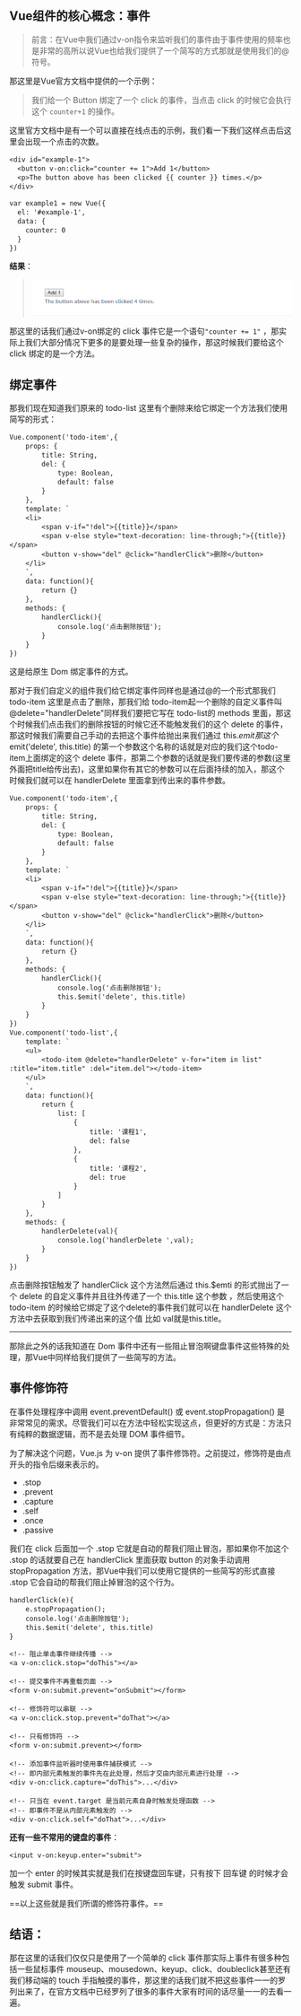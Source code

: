 ## Vue组件的核心概念：事件

> 前言：在Vue中我们通过v-on指令来监听我们的事件由于事件使用的频率也是非常的高所以说Vue也给我们提供了一个简写的方式那就是使用我们的@符号。

那这里是Vue官方文档中提供的一个示例：

> 我们给一个 Button 绑定了一个 click 的事件，当点击 click 的时候它会执行这个 `counter+1` 的操作。

这里官方文档中是有一个可以直接在线点击的示例，我们看一下我们这样点击后这里会出现一个点击的次数。
```
<div id="example-1">
  <button v-on:click="counter += 1">Add 1</button>
  <p>The button above has been clicked {{ counter }} times.</p>
</div>
```

```
var example1 = new Vue({
  el: '#example-1',
  data: {
    counter: 0
  }
})
```
 **结果**：
> ![image](https://raw.githubusercontent.com/zhangh-design/vue-examples/master/03%20Vue%E7%BB%84%E4%BB%B6%E7%9A%84%E6%A0%B8%E5%BF%83%E6%A6%82%E5%BF%B5%EF%BC%9A%E4%BA%8B%E4%BB%B6/1.png)


那这里的话我们通过v-on绑定的 click 事件它是一个语句`"counter += 1"` ，那实际上我们大部分情况下更多的是要处理一些复杂的操作，那这时候我们要给这个 click 绑定的是一个方法。

## 绑定事件

那我们现在知道我们原来的 todo-list 这里有个删除来给它绑定一个方法我们使用简写的形式：

```
Vue.component('todo-item',{
	props: {
		title: String,
		del: {
			type: Boolean,
			default: false
		}
	},
	template: `
	<li>
		<span v-if="!del">{{title}}</span>
		<span v-else style="text-decoration: line-through;">{{title}}</span>
		<button v-show="del" @click="handlerClick">删除</button>
	</li>
	`,
	data: function(){
		return {}
	},
	methods: {
		handlerClick(){
			console.log('点击删除按钮');
		}
	}
})
```
这是给原生 Dom 绑定事件的方式。

那对于我们自定义的组件我们给它绑定事件同样也是通过@的一个形式那我们 todo-item 这里是点击了删除，那我们给 todo-item起一个删除的自定义事件叫 @delete="handlerDelete"同样我们要把它写在 todo-list的 methods 里面，那这个时候我们点击我们的删除按钮的时候它还不能触发我们的这个 delete 的事件，那这时候我们需要自己手动的去把这个事件给抛出来我们通过 this.$emit 那这个$emit('delete', this.title) 的第一个参数这个名称的话就是对应的我们这个todo-item上面绑定的这个 delete 事件，那第二个参数的话就是我们要传递的参数(这里外面把title给传出去)，这里如果你有其它的参数可以在后面持续的加入，那这个时候我们就可以在 handlerDelete 里面拿到传出来的事件参数。

```
Vue.component('todo-item',{
	props: {
		title: String,
		del: {
			type: Boolean,
			default: false
		}
	},
	template: `
	<li>
		<span v-if="!del">{{title}}</span>
		<span v-else style="text-decoration: line-through;">{{title}}</span>
		<button v-show="del" @click="handlerClick">删除</button>
	</li>
	`,
	data: function(){
		return {}
	},
	methods: {
		handlerClick(){
			console.log('点击删除按钮');
			this.$emit('delete', this.title)
		}
	}
})
Vue.component('todo-list',{
	template: `
	<ul>
		<todo-item @delete="handlerDelete" v-for="item in list" :title="item.title" :del="item.del"></todo-item>
	</ul>
	`,
	data: function(){
		return {
			list: [
				{
					title: '课程1',
					del: false
				},
				{
					title: '课程2',
					del: true
				}
			]
		}
	},
	methods: {
		handlerDelete(val){
			console.log('handlerDelete ',val);
		}
	}
})
```
点击删除按钮触发了 handlerClick 这个方法然后通过 this.$emti 的形式抛出了一个 delete 的自定义事件并且往外传递了一个 this.title 这个参数
，然后使用这个 todo-item 的时候给它绑定了这个delete的事件我们就可以在 handlerDelete 这个方法中去获取到我们传递出来的这个值 比如 val就是this.title。

---
那除此之外的话我知道在 Dom 事件中还有一些阻止冒泡啊键盘事件这些特殊的处理，那Vue中同样给我们提供了一些简写的方法。

## 事件修饰符

在事件处理程序中调用 event.preventDefault() 或 event.stopPropagation() 是非常常见的需求。尽管我们可以在方法中轻松实现这点，但更好的方式是：方法只有纯粹的数据逻辑，而不是去处理 DOM 事件细节。

为了解决这个问题，Vue.js 为 v-on 提供了事件修饰符。之前提过，修饰符是由点开头的指令后缀来表示的。

- .stop
- .prevent
- .capture
- .self
- .once
- .passive

我们在 click 后面加一个 .stop 它就是自动的帮我们阻止冒泡，那如果你不加这个 .stop 的话就要自己在 handlerClick 里面获取 button 的对象手动调用 stopPropagation 方法，那Vue中我们可以使用它提供的一些简写的形式直接 .stop 它会自动的帮我们阻止掉冒泡的这个行为。

```
handlerClick(e){
	e.stopPropagation();
	console.log('点击删除按钮');
	this.$emit('delete', this.title)
}
```



```
<!-- 阻止单击事件继续传播 -->
<a v-on:click.stop="doThis"></a>

<!-- 提交事件不再重载页面 -->
<form v-on:submit.prevent="onSubmit"></form>

<!-- 修饰符可以串联 -->
<a v-on:click.stop.prevent="doThat"></a>

<!-- 只有修饰符 -->
<form v-on:submit.prevent></form>

<!-- 添加事件监听器时使用事件捕获模式 -->
<!-- 即内部元素触发的事件先在此处理，然后才交由内部元素进行处理 -->
<div v-on:click.capture="doThis">...</div>

<!-- 只当在 event.target 是当前元素自身时触发处理函数 -->
<!-- 即事件不是从内部元素触发的 -->
<div v-on:click.self="doThat">...</div>
```

**还有一些不常用的键盘的事件**：

```
<input v-on:keyup.enter="submit">
```
加一个 enter 的时候其实就是我们在按键盘回车键，只有按下 回车键 的时候才会触发 submit 事件。

==以上这些就是我们所谓的修饰符事件。==

## 结语：

那在这里的话我们仅仅只是使用了一个简单的 click 事件那实际上事件有很多种包括一些鼠标事件 mouseup、mousedown、keyup、click、doubleclick甚至还有我们移动端的 touch 手指触摸的事件，那这里的话我们就不把这些事件一一的罗列出来了，在官方文档中已经罗列了很多的事件大家有时间的话尽量一一的去看一遍。
